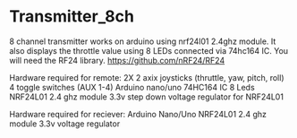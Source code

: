 # Transmitter_8ch
8 channel transmitter works on arduino using nrf24l01 2.4ghz module. It also displays the throttle value using 8 LEDs connected via 74hc164 IC.
You will need the RF24 library.
https://github.com/nRF24/RF24


Hardware required for remote:
2X 2 axix joysticks (thruttle, yaw, pitch, roll)
4 toggle switches (AUX 1-4)
Arduino nano/uno
74HC164 IC
8 Leds
NRF24L01 2.4 ghz module
3.3v step down voltage regulator for NRF24L01


Hardware required for reciever:
Arduino Nano/Uno
NRF24L01 2.4 ghz module
3.3v voltage regulator
